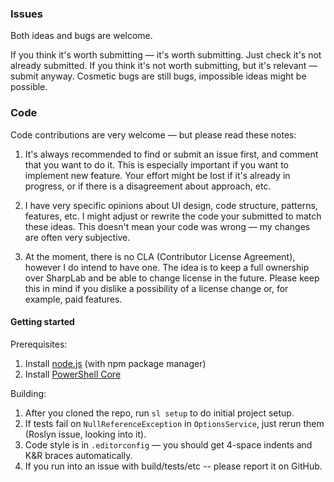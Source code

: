 ### Issues

Both ideas and bugs are welcome.

If you think it's worth submitting — it's worth submitting. Just check it's not already submitted.
If you think it's not worth submitting, but it's relevant — submit anyway.
Cosmetic bugs are still bugs, impossible ideas might be possible.

### Code

Code contributions are very welcome — but please read these notes:

1. It's always recommended to find or submit an issue first, and comment that you want to do it.
This is especially important if you want to implement new feature.
Your effort might be lost if it's already in progress, or if there is a disagreement about approach, etc.

2. I have very specific opinions about UI design, code structure, patterns, features, etc.
I might adjust or rewrite the code your submitted to match these ideas.
This doesn't mean your code was wrong — my changes are often very subjective.

3. At the moment, there is no CLA (Contributor License Agreement), however I do intend to have one.
The idea is to keep a full ownership over SharpLab and be able to change license in the future.
Please keep this in mind if you dislike a possibility of a license change or, for example, paid features.

#### Getting started

Prerequisites:
1. Install [node.js](https://docs.npmjs.com/downloading-and-installing-node-js-and-npm) (with npm package manager)
2. Install [PowerShell Core](https://github.com/PowerShell/PowerShell)

Building:
1. After you cloned the repo, run `sl setup` to do initial project setup.
2. If tests fail on `NullReferenceException` in `OptionsService`, just rerun them (Roslyn issue, looking into it).
3. Code style is in `.editorconfig` — you should get 4-space indents and K&R braces automatically.
4. If you run into an issue with build/tests/etc -- please report it on GitHub.